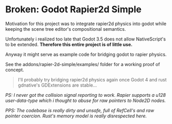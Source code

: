 # Broken: Godot Rapier2d Simple

Motivation for this project was to integrate rapier2d physics into godot while keeping the scene tree editor's compositional semantics.

Unfortunately i realized too late that Godot 3.5 does not allow NativeScript's to be extended. **Therefore this entire project is of little use.**

Anyway it might serve as example code for bridging godot to rapier physics.

See the addons/rapier-2d-simple/examples/ folder for a working proof of concept.

>I'll probably try bridging rapier2d physics again once Godot 4 and rust gdnative's GDExtensions are stable...

*PS: I never got the collision signal reporting to work. Rapier supports a u128 user-data-type which i thought to abuse for raw pointers to Node2D nodes.*

*PPS: The codebase is really dirty and unsafe, full of RefCell's and raw pointer coercion. Rust's memory model is really disrespected here.*
